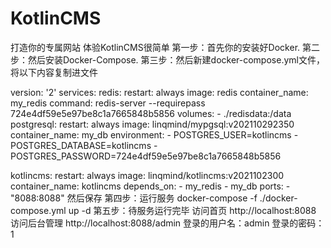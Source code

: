 # KotlinCMS
打造你的专属网站
体验KotlinCMS很简单
第一步：首先你的安装好Docker.
第二步：然后安装Docker-Compose.
第三步：然后新建docker-compose.yml文件，将以下内容复制进文件

version: '2'
services:
  redis:
    restart: always
    image: redis
    container_name: my_redis
    command: redis-server --requirepass 724e4df59e5e97be8c1a7665848b5856
    volumes:
      - ./redisdata:/data
  postgresql:
    restart: always
    image: linqmind/mypgsql:v202110292350
    container_name: my_db
    environment:
      - POSTGRES_USER=kotlincms
      - POSTGRES_DATABASE=kotlincms
      - POSTGRES_PASSWORD=724e4df59e5e97be8c1a7665848b5856

  kotlincms:
    restart: always
    image: linqmind/kotlincms:v2021102300
    container_name: kotlincms
    depends_on:
      - my_redis
      - my_db
    ports:
      - "8088:8088"
然后保存
第四步：运行服务
docker-compose -f ./docker-compose.yml up -d
第五步：待服务运行完毕
访问首页
http://localhost:8088
访问后台管理
http://localhost:8088/admin
登录的用户名：admin
登录的密码：1
